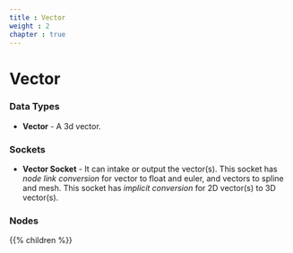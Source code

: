 ```yaml
---
title : Vector
weight : 2
chapter : true
---
```


# Vector

### Data Types

- **Vector** - A 3d vector.

### Sockets

- **Vector Socket** - It can intake or output the vector(s). This socket has *node link conversion*
    for vector to float and euler, and vectors to spline and mesh. This socket has *implicit conversion*
    for 2D vector(s) to 3D vector(s).

### Nodes

{{% children %}}

